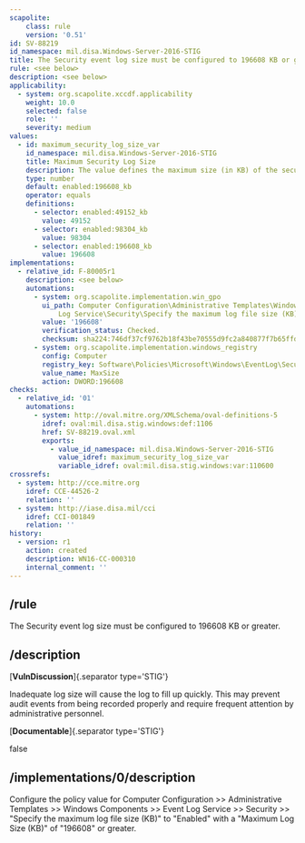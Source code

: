 ```yaml
---
scapolite:
    class: rule
    version: '0.51'
id: SV-88219
id_namespace: mil.disa.Windows-Server-2016-STIG
title: The Security event log size must be configured to 196608 KB or greater.
rule: <see below>
description: <see below>
applicability:
  - system: org.scapolite.xccdf.applicability
    weight: 10.0
    selected: false
    role: ''
    severity: medium
values:
  - id: maximum_security_log_size_var
    id_namespace: mil.disa.Windows-Server-2016-STIG
    title: Maximum Security Log Size
    description: The value defines the maximum size (in KB) of the security log.
    type: number
    default: enabled:196608_kb
    operator: equals
    definitions:
      - selector: enabled:49152_kb
        value: 49152
      - selector: enabled:98304_kb
        value: 98304
      - selector: enabled:196608_kb
        value: 196608
implementations:
  - relative_id: F-80005r1
    description: <see below>
    automations:
      - system: org.scapolite.implementation.win_gpo
        ui_path: Computer Configuration\Administrative Templates\Windows Components\Event
            Log Service\Security\Specify the maximum log file size (KB)
        value: '196608'
        verification_status: Checked.
        checksum: sha224:746df37cf9762b18f43be70555d9fc2a840877f7b65ffd0c6665ec56
      - system: org.scapolite.implementation.windows_registry
        config: Computer
        registry_key: Software\Policies\Microsoft\Windows\EventLog\Security
        value_name: MaxSize
        action: DWORD:196608
checks:
  - relative_id: '01'
    automations:
      - system: http://oval.mitre.org/XMLSchema/oval-definitions-5
        idref: oval:mil.disa.stig.windows:def:1106
        href: SV-88219.oval.xml
        exports:
          - value_id_namespace: mil.disa.Windows-Server-2016-STIG
            value_idref: maximum_security_log_size_var
            variable_idref: oval:mil.disa.stig.windows:var:110600
crossrefs:
  - system: http://cce.mitre.org
    idref: CCE-44526-2
    relation: ''
  - system: http://iase.disa.mil/cci
    idref: CCI-001849
    relation: ''
history:
  - version: r1
    action: created
    description: WN16-CC-000310
    internal_comment: ''
---
```



## /rule

The Security event log size must be configured to 196608 KB or greater.

## /description

[**VulnDiscussion**]{.separator type='STIG'}

Inadequate log size will cause the log to fill up quickly. This may prevent audit events from being recorded properly and require frequent attention by administrative personnel.

[**Documentable**]{.separator type='STIG'}

false

## /implementations/0/description

Configure the policy value for Computer Configuration >> Administrative Templates >> Windows Components >> Event Log Service >> Security >> "Specify the maximum log file size (KB)" to "Enabled" with a "Maximum Log Size (KB)" of "196608" or greater.
